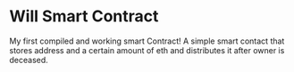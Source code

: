 # Will Smart Contract

My first compiled and working smart Contract!
A simple smart contact that stores address and a certain amount of eth and distributes it after owner is deceased.